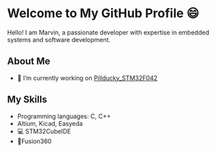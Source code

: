 # Welcome to My GitHub Profile 😄

Hello! I am Marvin, a passionate developer with expertise in embedded systems and software development.

## About Me
- 🔭 I’m currently working on [Pillducky_STM32F042](https://github.com/MarvinBrth/Pillducky_STM32F042)

## My Skills
- Programming languages: C, C++
- Altium, Kicad, Easyeda
- 💻 STM32CubeIDE 
- 🦿Fusion360 


